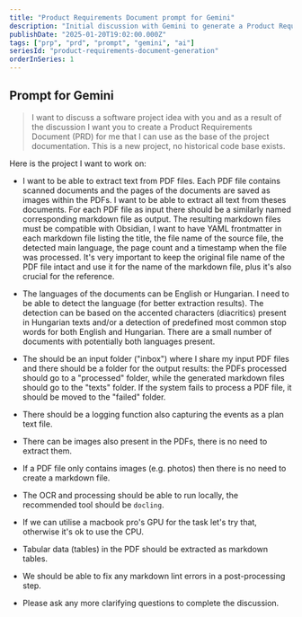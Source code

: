 ```yaml
---
title: "Product Requirements Document prompt for Gemini"
description: "Initial discussion with Gemini to generate a Product Requirements Document"
publishDate: "2025-01-20T19:02:00.000Z"
tags: ["prp", "prd", "prompt", "gemini", "ai"]
seriesId: "product-requirements-document-generation"
orderInSeries: 1
---
```


## Prompt for Gemini

> I want to discuss a software project idea with you and as a result of the discussion I want you to create a Product Requirements Document (PRD) for me that I can use as the base of the project documentation. This is a new project, no historical code base exists.

Here is the project I want to work on:

- I want to be able to extract text from PDF files. Each PDF file contains scanned documents and the pages of the documents are saved as images within the PDFs. I want to be able to extract all text from theses documents. For each PDF file as input there should be a similarly named corresponding markdown file as output. The resulting markdown files must be compatible with Obsidian, I want to have YAML frontmatter in each markdown file listing the title, the file name of the source file, the detected main language, the page count and a timestamp when the file was processed. It's very important to keep the original file name of the PDF file intact and use it for the name of the markdown file, plus it's also crucial for the reference.

- The languages of the documents can be English or Hungarian. I need to be able to detect the language (for better extraction results). The detection can be based on the accented characters (diacritics) present in Hungarian texts and/or a detection of predefined most common stop words for both English and Hungarian. There are a small number of documents with potentially both languages present.

- The should be an input folder ("inbox") where I share my input PDF files and there should be a folder for the output results: the PDFs processed should go to a "processed" folder, while the generated markdown files should go to the "texts" folder. If the system fails to process a PDF file, it should be moved to the "failed" folder.

- There should be a logging function also capturing the events as a plan text file.

- There can be images also present in the PDFs, there is no need to extract them.

- If a PDF file only contains images (e.g. photos) then there is no need to create a markdown file.

- The OCR and processing should be able to run locally, the recommended tool should be `docling`.

- If we can utilise a macbook pro's GPU for the task let's try that, otherwise it's ok to use the CPU.

- Tabular data (tables) in the PDF should be extracted as markdown tables.

- We should be able to fix any markdown lint errors in a post-processing step.

- Please ask any more clarifying questions to complete the discussion.
